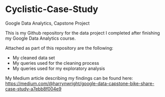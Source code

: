 # Cyclistic-Case-Study
Google Data Analytics, Capstone Project

This is my Github repository for the data project I completed after finishing my Google Data Analytics course.

Attached as part of this repository are the following: 

- My cleaned data set
- My queries used for the cleaning process
- My queries used for my exploratory analysis

My Medium article describing my findings can be found here: https://medium.com/@harrynwright/google-data-capstone-bike-share-case-study-a7ebb8f004e9
